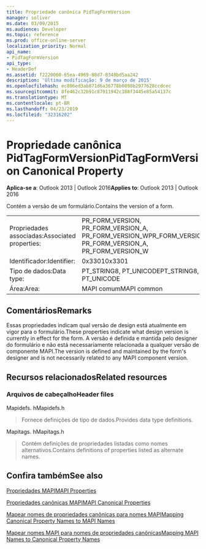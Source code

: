 ```yaml
---
title: Propriedade canônica PidTagFormVersion
manager: soliver
ms.date: 03/09/2015
ms.audience: Developer
ms.topic: reference
ms.prod: office-online-server
localization_priority: Normal
api_name:
- PidTagFormVersion
api_type:
- HeaderDef
ms.assetid: f2220060-65ea-4969-88d7-8348bd5aa242
description: 'Última modificação: 9 de março de 2015'
ms.openlocfilehash: ec806ed3ab871d6a36778b0898b2977628ccdcec
ms.sourcegitcommit: 8fe462c32b91c87911942c188f3445e85a54137c
ms.translationtype: MT
ms.contentlocale: pt-BR
ms.lasthandoff: 04/23/2019
ms.locfileid: "32316202"
---
```

# <a name="pidtagformversion-canonical-property"></a><span data-ttu-id="3a129-103">Propriedade canônica PidTagFormVersion</span><span class="sxs-lookup"><span data-stu-id="3a129-103">PidTagFormVersion Canonical Property</span></span>

  
  
<span data-ttu-id="3a129-104">**Aplica-se a**: Outlook 2013 | Outlook 2016</span><span class="sxs-lookup"><span data-stu-id="3a129-104">**Applies to**: Outlook 2013 | Outlook 2016</span></span> 
  
<span data-ttu-id="3a129-105">Contém a versão de um formulário.</span><span class="sxs-lookup"><span data-stu-id="3a129-105">Contains the version of a form.</span></span> 
  
|||
|:-----|:-----|
|<span data-ttu-id="3a129-106">Propriedades associadas:</span><span class="sxs-lookup"><span data-stu-id="3a129-106">Associated properties:</span></span>  <br/> |<span data-ttu-id="3a129-107">PR_FORM_VERSION, PR_FORM_VERSION_A, PR_FORM_VERSION_W</span><span class="sxs-lookup"><span data-stu-id="3a129-107">PR_FORM_VERSION, PR_FORM_VERSION_A, PR_FORM_VERSION_W</span></span>  <br/> |
|<span data-ttu-id="3a129-108">Identificador:</span><span class="sxs-lookup"><span data-stu-id="3a129-108">Identifier:</span></span>  <br/> |<span data-ttu-id="3a129-109">0x3301</span><span class="sxs-lookup"><span data-stu-id="3a129-109">0x3301</span></span>  <br/> |
|<span data-ttu-id="3a129-110">Tipo de dados:</span><span class="sxs-lookup"><span data-stu-id="3a129-110">Data type:</span></span>  <br/> |<span data-ttu-id="3a129-111">PT_STRING8, PT_UNICODE</span><span class="sxs-lookup"><span data-stu-id="3a129-111">PT_STRING8, PT_UNICODE</span></span>  <br/> |
|<span data-ttu-id="3a129-112">Área:</span><span class="sxs-lookup"><span data-stu-id="3a129-112">Area:</span></span>  <br/> |<span data-ttu-id="3a129-113">MAPI comum</span><span class="sxs-lookup"><span data-stu-id="3a129-113">MAPI common</span></span>  <br/> |
   
## <a name="remarks"></a><span data-ttu-id="3a129-114">Comentários</span><span class="sxs-lookup"><span data-stu-id="3a129-114">Remarks</span></span>

<span data-ttu-id="3a129-115">Essas propriedades indicam qual versão de design está atualmente em vigor para o formulário.</span><span class="sxs-lookup"><span data-stu-id="3a129-115">These properties indicate what design version is currently in effect for the form.</span></span> <span data-ttu-id="3a129-116">A versão é definida e mantida pelo designer do formulário e não está necessariamente relacionada a qualquer versão de componente MAPI.</span><span class="sxs-lookup"><span data-stu-id="3a129-116">The version is defined and maintained by the form's designer and is not necessarily related to any MAPI component version.</span></span> 
  
## <a name="related-resources"></a><span data-ttu-id="3a129-117">Recursos relacionados</span><span class="sxs-lookup"><span data-stu-id="3a129-117">Related resources</span></span>

### <a name="header-files"></a><span data-ttu-id="3a129-118">Arquivos de cabeçalho</span><span class="sxs-lookup"><span data-stu-id="3a129-118">Header files</span></span>

<span data-ttu-id="3a129-119">Mapidefs. h</span><span class="sxs-lookup"><span data-stu-id="3a129-119">Mapidefs.h</span></span>
  
> <span data-ttu-id="3a129-120">Fornece definições de tipo de dados.</span><span class="sxs-lookup"><span data-stu-id="3a129-120">Provides data type definitions.</span></span>
    
<span data-ttu-id="3a129-121">Mapitags. h</span><span class="sxs-lookup"><span data-stu-id="3a129-121">Mapitags.h</span></span>
  
> <span data-ttu-id="3a129-122">Contém definições de propriedades listadas como nomes alternativos.</span><span class="sxs-lookup"><span data-stu-id="3a129-122">Contains definitions of properties listed as alternate names.</span></span>
    
## <a name="see-also"></a><span data-ttu-id="3a129-123">Confira também</span><span class="sxs-lookup"><span data-stu-id="3a129-123">See also</span></span>



[<span data-ttu-id="3a129-124">Propriedades MAPI</span><span class="sxs-lookup"><span data-stu-id="3a129-124">MAPI Properties</span></span>](mapi-properties.md)
  
[<span data-ttu-id="3a129-125">Propriedades canônicas MAPI</span><span class="sxs-lookup"><span data-stu-id="3a129-125">MAPI Canonical Properties</span></span>](mapi-canonical-properties.md)
  
[<span data-ttu-id="3a129-126">Mapear nomes de propriedades canônicas para nomes MAPI</span><span class="sxs-lookup"><span data-stu-id="3a129-126">Mapping Canonical Property Names to MAPI Names</span></span>](mapping-canonical-property-names-to-mapi-names.md)
  
[<span data-ttu-id="3a129-127">Mapear nomes MAPI para nomes de propriedades canônicas</span><span class="sxs-lookup"><span data-stu-id="3a129-127">Mapping MAPI Names to Canonical Property Names</span></span>](mapping-mapi-names-to-canonical-property-names.md)

